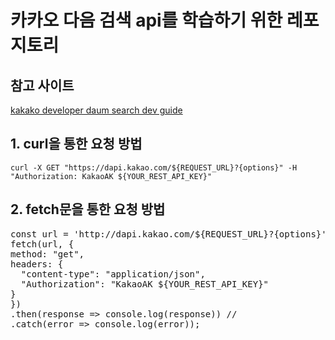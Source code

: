 # 카카오 다음 검색 api를 학습하기 위한 레포지토리
## 참고 사이트
[kakako developer daum search dev guide](https://developers.kakao.com/docs/latest/ko/daum-search/dev-guide)
## 1. curl을 통한 요청 방법
`curl -X GET "https://dapi.kakao.com/${REQUEST_URL}?{options}" -H "Authorization: KakaoAK ${YOUR_REST_API_KEY}"`
## 2. fetch문을 통한 요청 방법
<pre>
const url = 'http://dapi.kakao.com/${REQUEST_URL}?{options}';
fetch(url, {
method: "get",
headers: {
  "content-type": "application/json",
  "Authorization": "KakaoAK ${YOUR_REST_API_KEY}"
}
})
.then(response => console.log(response)) //
.catch(error => console.log(error));
</pre>
